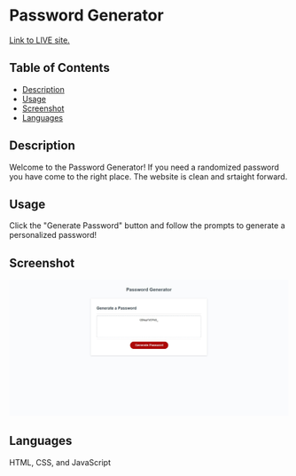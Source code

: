 # Password Generator 
 
[Link to LIVE site.](https://ashbylb.github.io/customized-password-generator/)

## Table of Contents
- [Description](#Description)
- [Usage](#Usage)
- [Screenshot](#Screenshot)
- [Languages](#Languages)

## Description
Welcome to the Password Generator!  If you need a randomized password  you have come to the right place. The website is clean and srtaight forward.

## Usage 
Click the "Generate Password" button and follow the prompts to generate a personalized password!


## Screenshot
 

![me](assets\css\javascript\images\passwordpic.png)

## Languages
HTML, CSS, and JavaScript

